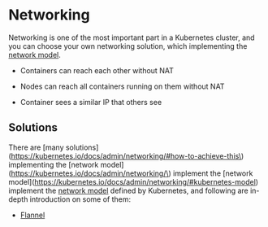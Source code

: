 # Networking

Networking is one of the most important part in a Kubernetes cluster, and you can choose your own networking solution, which implementing the [network model](https://kubernetes.io/docs/admin/networking/#kubernetes-model).

* Containers can reach each other without NAT

* Nodes can reach all containers running on them without NAT

* Container sees a similar IP that others see

## Solutions

There are [many solutions](https://kubernetes.io/docs/admin/networking/#how-to-achieve-this\) implementing the [network model]\(https://kubernetes.io/docs/admin/networking/\) implement the [network model]\(https://kubernetes.io/docs/admin/networking/#kubernetes-model) implement the [network model](https://kubernetes.io/docs/admin/networking/#kubernetes-model) defined by Kubernetes, and following are in-depth introduction on some of them:

* [Flannel](/overlay-networking/flannel.md)



